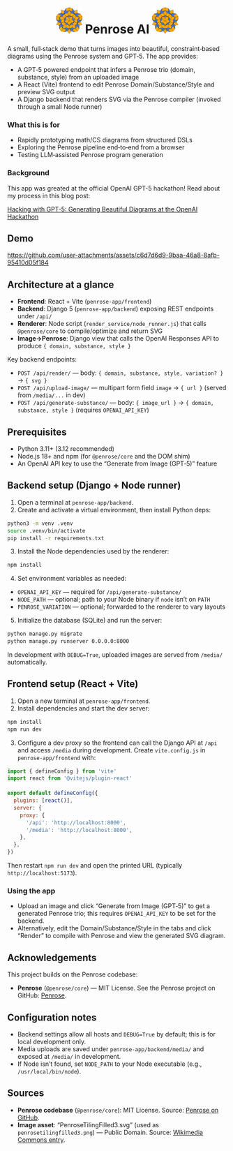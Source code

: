<h1 align="center">
  <img src="penrose-app/frontend/src/assets/penrosetilingfilled3.png" alt="Penrose" width="60" height="60" />
  Penrose AI
  <img src="penrose-app/frontend/src/assets/penrosetilingfilled3.png" alt="Penrose" width="60" height="60" />
</h1>

A small, full‑stack demo that turns images into beautiful, constraint‑based diagrams using the Penrose system and GPT‑5. The app provides:

- A GPT‑5 powered endpoint that infers a Penrose trio (domain, substance, style) from an uploaded image
- A React (Vite) frontend to edit Penrose Domain/Substance/Style and preview SVG output
- A Django backend that renders SVG via the Penrose compiler (invoked through a small Node runner)

### What this is for

- Rapidly prototyping math/CS diagrams from structured DSLs
- Exploring the Penrose pipeline end‑to‑end from a browser
- Testing LLM‑assisted Penrose program generation

### Background

This app was greated at the official OpenAI GPT-5 hackathon! Read about my process in this blog post: 

[Hacking with GPT-5: Generating Beautiful Diagrams at the OpenAI Hackathon](https://posgeo.wordpress.com/2025/08/14/hacking-with-gpt-5-generating-beautiful-diagrams-at-the-openai-hackathon/)

## Demo

https://github.com/user-attachments/assets/c6d7d6d9-9baa-46a8-8afb-95410d05f184

## Architecture at a glance

- **Frontend**: React + Vite (`penrose-app/frontend`)
- **Backend**: Django 5 (`penrose-app/backend`) exposing REST endpoints under `/api/`
- **Renderer**: Node script (`render_service/node_runner.js`) that calls `@penrose/core` to compile/optimize and return SVG
- **Image→Penrose**: Django view that calls the OpenAI Responses API to produce `{ domain, substance, style }`

Key backend endpoints:
- `POST /api/render/` — body: `{ domain, substance, style, variation? }` → `{ svg }`
- `POST /api/upload-image/` — multipart form field `image` → `{ url }` (served from `/media/...` in dev)
- `POST /api/generate-substance/` — body: `{ image_url }` → `{ domain, substance, style }` (requires `OPENAI_API_KEY`)

## Prerequisites

- Python 3.11+ (3.12 recommended)
- Node.js 18+ and npm (for `@penrose/core` and the DOM shim)
- An OpenAI API key to use the “Generate from Image (GPT‑5)” feature

## Backend setup (Django + Node runner)

1. Open a terminal at `penrose-app/backend`.
2. Create and activate a virtual environment, then install Python deps:

```bash
python3 -m venv .venv
source .venv/bin/activate
pip install -r requirements.txt
```

3. Install the Node dependencies used by the renderer:

```bash
npm install
```

4. Set environment variables as needed:
- `OPENAI_API_KEY` — required for `/api/generate-substance/`
- `NODE_PATH` — optional; path to your Node binary if `node` isn’t on `PATH`
- `PENROSE_VARIATION` — optional; forwarded to the renderer to vary layouts

5. Initialize the database (SQLite) and run the server:

```bash
python manage.py migrate
python manage.py runserver 0.0.0.0:8000
```

In development with `DEBUG=True`, uploaded images are served from `/media/` automatically.

## Frontend setup (React + Vite)
1. Open a new terminal at `penrose-app/frontend`.
2. Install dependencies and start the dev server:

```bash
npm install
npm run dev
```

3. Configure a dev proxy so the frontend can call the Django API at `/api` and access `/media` during development. Create `vite.config.js` in `penrose-app/frontend` with:

```js
import { defineConfig } from 'vite'
import react from '@vitejs/plugin-react'

export default defineConfig({
  plugins: [react()],
  server: {
    proxy: {
      '/api': 'http://localhost:8000',
      '/media': 'http://localhost:8000',
    },
  },
})
```

Then restart `npm run dev` and open the printed URL (typically `http://localhost:5173`).

### Using the app

- Upload an image and click “Generate from Image (GPT‑5)” to get a generated Penrose trio; this requires `OPENAI_API_KEY` to be set for the backend.
- Alternatively, edit the Domain/Substance/Style in the tabs and click “Render” to compile with Penrose and view the generated SVG diagram.

## Acknowledgements

This project builds on the Penrose codebase:
- **Penrose** (`@penrose/core`) — MIT License. See the Penrose project on GitHub: [Penrose](https://github.com/penrose/penrose).

## Configuration notes
- Backend settings allow all hosts and `DEBUG=True` by default; this is for local development only.
- Media uploads are saved under `penrose-app/backend/media/` and exposed at `/media/` in development.
- If Node isn’t found, set `NODE_PATH` to your Node executable (e.g., `/usr/local/bin/node`).

## Sources
- **Penrose codebase** (`@penrose/core`): MIT License. Source: [Penrose on GitHub](https://github.com/penrose/penrose).
- **Image asset**: “PenroseTilingFilled3.svg” (used as `penrosetilingfilled3.png`) — Public Domain. Source: [Wikimedia Commons entry](https://commons.wikimedia.org/wiki/File:PenroseTilingFilled3.svg). 

